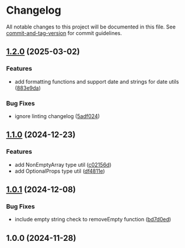 # Changelog

All notable changes to this project will be documented in this file. See [commit-and-tag-version](https://github.com/absolute-version/commit-and-tag-version) for commit guidelines.

## [1.2.0](https://github.com/Nomad-Solutions/ts-utils/compare/v1.1.0...v1.2.0) (2025-03-02)


### Features

* add formatting functions and support date and strings for date utils ([883e9da](https://github.com/Nomad-Solutions/ts-utils/commit/883e9dae3a5ddf48943f7811bc7a1c4501025902))


### Bug Fixes

* ignore linting changelog ([5adf024](https://github.com/Nomad-Solutions/ts-utils/commit/5adf024bfc43feed8290f5ee25534166c0967184))

## [1.1.0](https://github.com/Nomad-Solutions/ts-utils/compare/v1.0.1...v1.1.0) (2024-12-23)


### Features

* add NonEmptyArray type util ([c02156d](https://github.com/Nomad-Solutions/ts-utils/commit/c02156d5ef9173a4916dd3535b63cead08682c0b))
* add OptionalProps type util ([df4811e](https://github.com/Nomad-Solutions/ts-utils/commit/df4811e2929a531198647c7afb65acfcf039286b))

## [1.0.1](https://github.com/Nomad-Solutions/ts-utils/compare/v1.0.0...v1.0.1) (2024-12-08)


### Bug Fixes

* include empty string check to removeEmpty function ([bd7d0ed](https://github.com/Nomad-Solutions/ts-utils/commit/bd7d0edf1ff5b1de5f63d80f96b253cd4587e900))

## 1.0.0 (2024-11-28)
